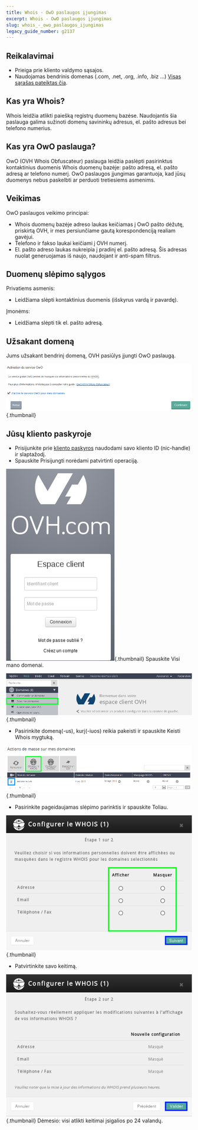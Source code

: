 ```yaml
---
title: Whois - OwO paslaugos įjungimas
excerpt: Whois - OwO paslaugos įjungimas
slug: whois_-_owo_paslaugos_ijungimas
legacy_guide_number: g2137
---
```



## Reikalavimai

- Prieiga prie kliento valdymo sąsajos.
- Naudojamas bendrinis domenas (.com, .net, .org, .info, .biz ...) [Visas sąrašas pateiktas čia](https://www.ovh.lt/domenai/).




## Kas yra Whois?
Whois leidžia atlikti paiešką registrų duomenų bazėse. Naudojantis šia paslauga galima sužinoti domenų savininkų adresus, el. pašto adresus bei telefono numerius.


## Kas yra OwO paslauga?
OwO (OVH Whois Obfuscateur) paslauga leidžia paslėpti pasirinktus kontaktinius duomenis Whois duomenų bazėje: pašto adresą, el. pašto adresą ar telefono numerį.
OwO paslaugos įjungimas garantuoja, kad jūsų duomenys nebus paskelbti ar perduoti tretiesiems asmenims.


## Veikimas
OwO paslaugos veikimo principai:


- Whois duomenų bazėje adreso laukas keičiamas į OwO pašto dėžutę, priskirtą OVH, ir mes persiunčiame gautą korespondenciją realiam gavėjui.
- Telefono ir fakso laukai keičiami į OVH numerį.
- El. pašto adreso laukas nukreipia į pradinį el. pašto adresą. Šis adresas nuolat generuojamas iš naujo, naudojant ir anti-spam filtrus.




## Duomenų slėpimo sąlygos
Privatiems asmenis:

- Leidžiama slėpti kontaktinius duomenis (išskyrus vardą ir pavardę).


Įmonėms:

- Leidžiama slėpti tik el. pašto adresą.




## Užsakant domeną
Jums užsakant bendrinį domeną, OVH pasiūlys įjungti OwO paslaugą.

![](images/img_3976.jpg){.thumbnail}


## Jūsų kliento paskyroje

- Prisijunkite prie [kliento paskyros](https://www.ovh.com/manager/web) naudodami savo kliento ID (nic-handle) ir slaptažodį.
- Spauskite Prisijungti norėdami patvirtinti operaciją.



![](images/img_3971.jpg){.thumbnail}
Spauskite Visi mano domenai.

![](images/img_3972.jpg){.thumbnail}

- Pasirinkite domeną(-us), kurį(-iuos) reikia pakeisti ir spauskite Keisti Whois mygtuką.



![](images/img_3973.jpg){.thumbnail}

- Pasirinkite pageidaujamas slėpimo parinktis ir spauskite Toliau.



![](images/img_3974.jpg){.thumbnail}

- Patvirtinkite savo keitimą.



![](images/img_3975.jpg){.thumbnail}
Dėmesio: visi atlikti keitimai įsigalios po 24 valandų.

